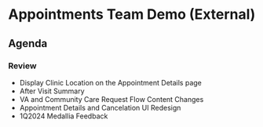 # Appointments Team Demo (External) 

## Agenda

### Review 

- Display Clinic Location on the Appointment Details page 
- After Visit Summary
- VA and Community Care Request Flow Content Changes 
- Appointment Details and Cancelation UI Redesign
- 1Q2024 Medallia Feedback
